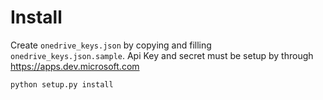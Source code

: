 # Install
Create ```onedrive_keys.json``` by copying and filling ```onedrive_keys.json.sample```.
Api Key and secret must be setup by through  https://apps.dev.microsoft.com

```python setup.py install```
